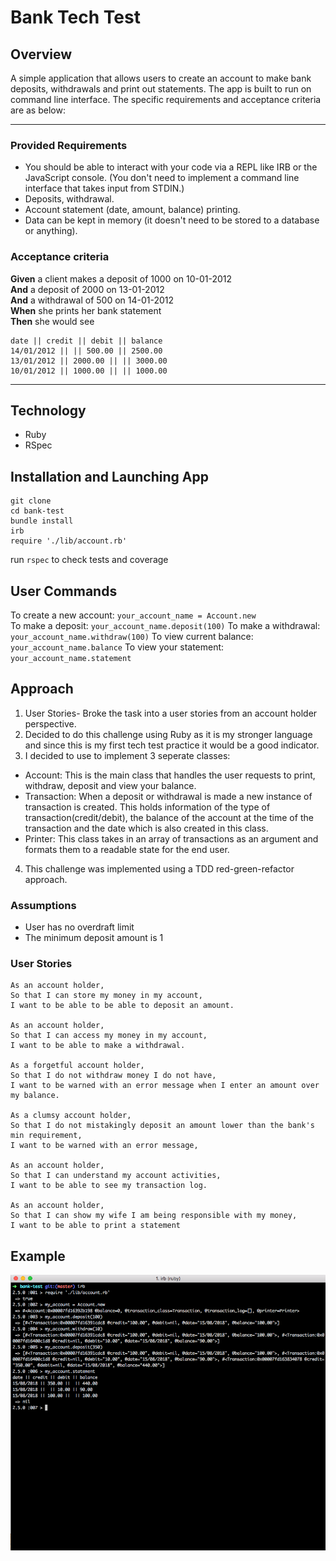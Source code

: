 # Bank Tech Test

## Overview

A simple application that allows users to create an account to make bank deposits, withdrawals and print out statements. The app is built to run on command line interface. The specific requirements and acceptance criteria are as below:

---------------
### Provided Requirements

* You should be able to interact with your code via a REPL like IRB or the JavaScript console.  (You don't need to implement a command line interface that takes input from STDIN.)
* Deposits, withdrawal.
* Account statement (date, amount, balance) printing.
* Data can be kept in memory (it doesn't need to be stored to a database or anything).

### Acceptance criteria

**Given** a client makes a deposit of 1000 on 10-01-2012  
**And** a deposit of 2000 on 13-01-2012  
**And** a withdrawal of 500 on 14-01-2012  
**When** she prints her bank statement  
**Then** she would see

```
date || credit || debit || balance
14/01/2012 || || 500.00 || 2500.00
13/01/2012 || 2000.00 || || 3000.00
10/01/2012 || 1000.00 || || 1000.00
```

-----------------

## Technology
- Ruby
- RSpec

## Installation and Launching App
```
git clone
cd bank-test
bundle install
irb
require './lib/account.rb'
```
run `rspec` to check tests and coverage

## User Commands
To create a new account: `your_account_name = Account.new`  
To make a deposit: `your_account_name.deposit(100)`
To make a withdrawal: `your_account_name.withdraw(100)`
To view current balance: `your_account_name.balance`
To view your statement: `your_account_name.statement`

## Approach
1. User Stories- Broke the task into a user stories from an account holder perspective.
2. Decided to do this challenge using Ruby as it is my stronger language and since this is my first tech test practice it would be a good indicator.
3. I decided to use to implement 3 seperate classes:
  - Account: This is the main class that handles the user requests to print, withdraw, deposit and view your balance.
  - Transaction: When a deposit or withdrawal is made a new instance of transaction is created. This holds information of the type of transaction(credit/debit), the balance of the account at the time of the transaction and the date which is also created in this class.
  - Printer: This class takes in an array of transactions as an argument and formats them to a readable state for the end user.
4. This challenge was implemented using a TDD red-green-refactor approach.

### Assumptions
- User has no overdraft limit
- The minimum deposit amount is 1

### User Stories
```
As an account holder,
So that I can store my money in my account,
I want to be able to be able to deposit an amount.

As an account holder,
So that I can access my money in my account,
I want to be able to make a withdrawal.

As a forgetful account holder,
So that I do not withdraw money I do not have,
I want to be warned with an error message when I enter an amount over my balance.

As a clumsy account holder,
So that I do not mistakingly deposit an amount lower than the bank's min requirement,
I want to be warned with an error message,

As an account holder,
So that I can understand my account activities,
I want to be able to see my transaction log.

As an account holder,
So that I can show my wife I am being responsible with my money,
I want to be able to print a statement
```

## Example
![Alt text](screenshots/account-example.png)
